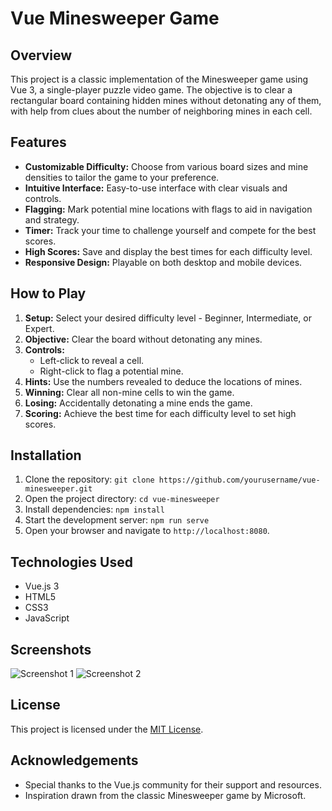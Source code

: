 
# Vue Minesweeper Game

## Overview

This project is a classic implementation of the Minesweeper game using Vue 3, a single-player puzzle video game. The objective is to clear a rectangular board containing hidden mines without detonating any of them, with help from clues about the number of neighboring mines in each cell.

## Features

- **Customizable Difficulty:** Choose from various board sizes and mine densities to tailor the game to your preference.
- **Intuitive Interface:** Easy-to-use interface with clear visuals and controls.
- **Flagging:** Mark potential mine locations with flags to aid in navigation and strategy.
- **Timer:** Track your time to challenge yourself and compete for the best scores.
- **High Scores:** Save and display the best times for each difficulty level.
- **Responsive Design:** Playable on both desktop and mobile devices.

## How to Play

1. **Setup:** Select your desired difficulty level - Beginner, Intermediate, or Expert.
2. **Objective:** Clear the board without detonating any mines.
3. **Controls:**
   - Left-click to reveal a cell.
   - Right-click to flag a potential mine.
4. **Hints:** Use the numbers revealed to deduce the locations of mines.
5. **Winning:** Clear all non-mine cells to win the game.
6. **Losing:** Accidentally detonating a mine ends the game.
7. **Scoring:** Achieve the best time for each difficulty level to set high scores.

## Installation

1. Clone the repository: `git clone https://github.com/yourusername/vue-minesweeper.git`
2. Open the project directory: `cd vue-minesweeper`
3. Install dependencies: `npm install`
4. Start the development server: `npm run serve`
5. Open your browser and navigate to `http://localhost:8080`.

## Technologies Used

- Vue.js 3
- HTML5
- CSS3
- JavaScript

## Screenshots

![Screenshot 1](/screenshots/screenshot1.png)
![Screenshot 2](/screenshots/screenshot2.png)



## License

This project is licensed under the [MIT License](LICENSE).

## Acknowledgements

- Special thanks to the Vue.js community for their support and resources.
- Inspiration drawn from the classic Minesweeper game by Microsoft.
